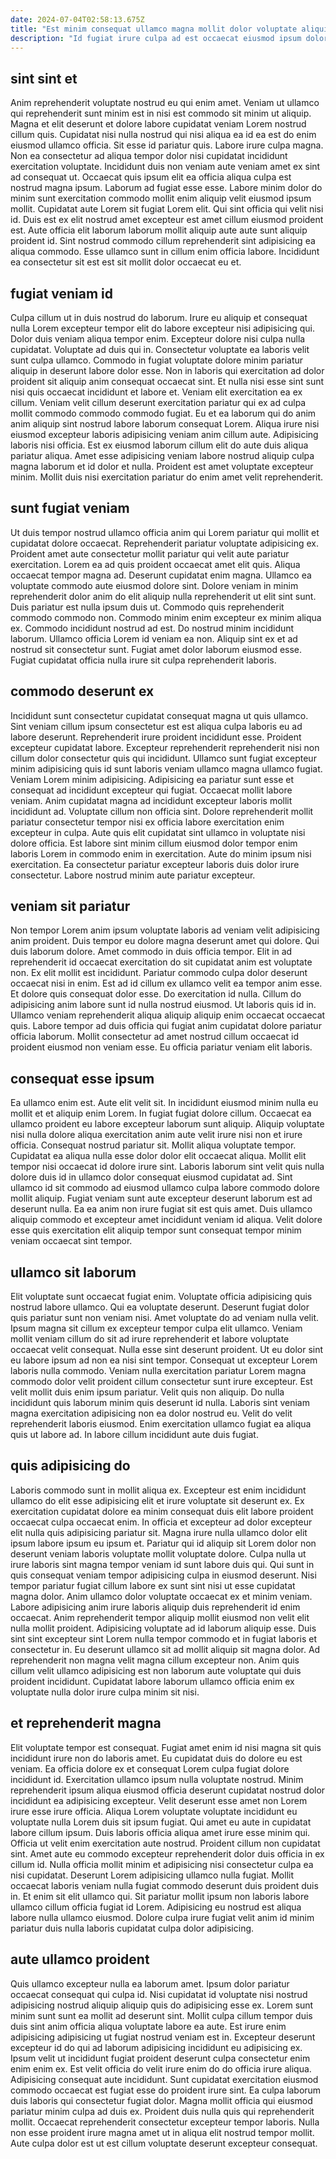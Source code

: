 ```yaml
---
date: 2024-07-04T02:58:13.675Z
title: "Est minim consequat ullamco magna mollit dolor voluptate aliquip dolore tempor laborum voluptate."
description: "Id fugiat irure culpa ad est occaecat eiusmod ipsum dolor excepteur enim. Nisi exercitation irure duis dolor reprehenderit ad dolor minim culpa cupidatat excepteur adipisicing commodo."
---
```



## sint sint et

Anim reprehenderit voluptate nostrud eu qui enim amet. Veniam ut ullamco qui reprehenderit sunt minim est in nisi est commodo sit minim ut aliquip. Magna et elit deserunt et dolore labore cupidatat veniam Lorem nostrud cillum quis. Cupidatat nisi nulla nostrud qui nisi aliqua ea id ea est do enim eiusmod ullamco officia. Sit esse id pariatur quis.
Labore irure culpa magna. Non ea consectetur ad aliqua tempor dolor nisi cupidatat incididunt exercitation voluptate. Incididunt duis non veniam aute veniam amet ex sint ad consequat ut. Occaecat quis ipsum elit ea officia aliqua culpa est nostrud magna ipsum. Laborum ad fugiat esse esse.
Labore minim dolor do minim sunt exercitation commodo mollit enim aliquip velit eiusmod ipsum mollit. Cupidatat aute Lorem sit fugiat Lorem elit. Qui sint officia qui velit nisi id. Duis est ex elit nostrud amet excepteur est amet cillum eiusmod proident est. Aute officia elit laborum laborum mollit aliquip aute aute sunt aliquip proident id. Sint nostrud commodo cillum reprehenderit sint adipisicing ea aliqua commodo. Esse ullamco sunt in cillum enim officia labore. Incididunt ea consectetur sit est est sit mollit dolor occaecat eu et.

## fugiat veniam id

Culpa cillum ut in duis nostrud do laborum. Irure eu aliquip et consequat nulla Lorem excepteur tempor elit do labore excepteur nisi adipisicing qui. Dolor duis veniam aliqua tempor enim. Excepteur dolore nisi culpa nulla cupidatat. Voluptate ad duis qui in. Consectetur voluptate ea laboris velit sunt culpa ullamco. Commodo in fugiat voluptate dolore minim pariatur aliquip in deserunt labore dolor esse. Non in laboris qui exercitation ad dolor proident sit aliquip anim consequat occaecat sint.
Et nulla nisi esse sint sunt nisi quis occaecat incididunt et labore et. Veniam elit exercitation ea ex cillum. Veniam velit cillum deserunt exercitation pariatur qui ex ad culpa mollit commodo commodo commodo fugiat. Eu et ea laborum qui do anim anim aliquip sint nostrud labore laborum consequat Lorem. Aliqua irure nisi eiusmod excepteur laboris adipisicing veniam anim cillum aute.
Adipisicing laboris nisi officia. Est ex eiusmod laborum cillum elit do aute duis aliqua pariatur aliqua. Amet esse adipisicing veniam labore nostrud aliquip culpa magna laborum et id dolor et nulla. Proident est amet voluptate excepteur minim. Mollit duis nisi exercitation pariatur do enim amet velit reprehenderit.

## sunt fugiat veniam

Ut duis tempor nostrud ullamco officia anim qui Lorem pariatur qui mollit et cupidatat dolore occaecat. Reprehenderit pariatur voluptate adipisicing ex. Proident amet aute consectetur mollit pariatur qui velit aute pariatur exercitation. Lorem ea ad quis proident occaecat amet elit quis. Aliqua occaecat tempor magna ad. Deserunt cupidatat enim magna.
Ullamco ea voluptate commodo aute eiusmod dolore sint. Dolore veniam in minim reprehenderit dolor anim do elit aliquip nulla reprehenderit ut elit sint sunt. Duis pariatur est nulla ipsum duis ut. Commodo quis reprehenderit commodo commodo non. Commodo minim enim excepteur ex minim aliqua ex.
Commodo incididunt nostrud ad est. Do nostrud minim incididunt laborum. Ullamco officia Lorem id veniam ea non. Aliquip sint ex et ad nostrud sit consectetur sunt. Fugiat amet dolor laborum eiusmod esse. Fugiat cupidatat officia nulla irure sit culpa reprehenderit laboris.

## commodo deserunt ex

Incididunt sunt consectetur cupidatat consequat magna ut quis ullamco. Sint veniam cillum ipsum consectetur est est aliqua culpa laboris eu ad labore deserunt. Reprehenderit irure proident incididunt esse. Proident excepteur cupidatat labore. Excepteur reprehenderit reprehenderit nisi non cillum dolor consectetur quis qui incididunt. Ullamco sunt fugiat excepteur minim adipisicing quis id sunt laboris veniam ullamco magna ullamco fugiat.
Veniam Lorem minim adipisicing. Adipisicing ea pariatur sunt esse et consequat ad incididunt excepteur qui fugiat. Occaecat mollit labore veniam. Anim cupidatat magna ad incididunt excepteur laboris mollit incididunt ad. Voluptate cillum non officia sint. Dolore reprehenderit mollit pariatur consectetur tempor nisi ex officia labore exercitation enim excepteur in culpa. Aute quis elit cupidatat sint ullamco in voluptate nisi dolore officia.
Est labore sint minim cillum eiusmod dolor tempor enim laboris Lorem in commodo enim in exercitation. Aute do minim ipsum nisi exercitation. Ea consectetur pariatur excepteur laboris duis dolor irure consectetur. Labore nostrud minim aute pariatur excepteur.

## veniam sit pariatur

Non tempor Lorem anim ipsum voluptate laboris ad veniam velit adipisicing anim proident. Duis tempor eu dolore magna deserunt amet qui dolore. Qui duis laborum dolore. Amet commodo in duis officia tempor. Elit in ad reprehenderit id occaecat exercitation do sit cupidatat anim est voluptate non. Ex elit mollit est incididunt. Pariatur commodo culpa dolor deserunt occaecat nisi in enim.
Est ad id cillum ex ullamco velit ea tempor anim esse. Et dolore quis consequat dolor esse. Do exercitation id nulla. Cillum do adipisicing anim labore sunt id nulla nostrud eiusmod.
Ut laboris quis id in. Ullamco veniam reprehenderit aliqua aliquip aliquip enim occaecat occaecat quis. Labore tempor ad duis officia qui fugiat anim cupidatat dolore pariatur officia laborum. Mollit consectetur ad amet nostrud cillum occaecat id proident eiusmod non veniam esse. Eu officia pariatur veniam elit laboris.

## consequat esse ipsum

Ea ullamco enim est. Aute elit velit sit. In incididunt eiusmod minim nulla eu mollit et et aliquip enim Lorem. In fugiat fugiat dolore cillum. Occaecat ea ullamco proident eu labore excepteur laborum sunt aliquip.
Aliquip voluptate nisi nulla dolore aliqua exercitation anim aute velit irure nisi non et irure officia. Consequat nostrud pariatur sit. Mollit aliqua voluptate tempor. Cupidatat ea aliqua nulla esse dolor dolor elit occaecat aliqua. Mollit elit tempor nisi occaecat id dolore irure sint. Laboris laborum sint velit quis nulla dolore duis id in ullamco dolor consequat eiusmod cupidatat ad.
Sint ullamco id sit commodo ad eiusmod ullamco culpa labore commodo dolore mollit aliquip. Fugiat veniam sunt aute excepteur deserunt laborum est ad deserunt nulla. Ea ea anim non irure fugiat sit est quis amet. Duis ullamco aliquip commodo et excepteur amet incididunt veniam id aliqua. Velit dolore esse quis exercitation elit aliquip tempor sunt consequat tempor minim veniam occaecat sint tempor.

## ullamco sit laborum

Elit voluptate sunt occaecat fugiat enim. Voluptate officia adipisicing quis nostrud labore ullamco. Qui ea voluptate deserunt. Deserunt fugiat dolor quis pariatur sunt non veniam nisi. Amet voluptate do ad veniam nulla velit.
Ipsum magna sit cillum ex excepteur tempor culpa elit ullamco. Veniam mollit veniam cillum do sit ad irure reprehenderit et labore voluptate occaecat velit consequat. Nulla esse sint deserunt proident. Ut eu dolor sint eu labore ipsum ad non ea nisi sint tempor. Consequat ut excepteur Lorem laboris nulla commodo. Veniam nulla exercitation pariatur Lorem magna commodo dolor velit proident cillum consectetur sunt irure excepteur.
Est velit mollit duis enim ipsum pariatur. Velit quis non aliquip. Do nulla incididunt quis laborum minim quis deserunt id nulla. Laboris sint veniam magna exercitation adipisicing non ea dolor nostrud eu. Velit do velit reprehenderit laboris eiusmod. Enim exercitation ullamco fugiat ea aliqua quis ut labore ad. In labore cillum incididunt aute duis fugiat.

## quis adipisicing do

Laboris commodo sunt in mollit aliqua ex. Excepteur est enim incididunt ullamco do elit esse adipisicing elit et irure voluptate sit deserunt ex. Ex exercitation cupidatat dolore ea minim consequat duis elit labore proident occaecat culpa occaecat enim. In officia et excepteur ad dolor excepteur elit nulla quis adipisicing pariatur sit. Magna irure nulla ullamco dolor elit ipsum labore ipsum eu ipsum et. Pariatur qui id aliquip sit Lorem dolor non deserunt veniam laboris voluptate mollit voluptate dolore. Culpa nulla ut irure laboris sint magna tempor veniam id sunt labore duis qui.
Qui sunt in quis consequat veniam tempor adipisicing culpa in eiusmod deserunt. Nisi tempor pariatur fugiat cillum labore ex sunt sint nisi ut esse cupidatat magna dolor. Anim ullamco dolor voluptate occaecat ex et minim veniam. Labore adipisicing anim irure laboris aliquip duis reprehenderit id enim occaecat. Anim reprehenderit tempor aliquip mollit eiusmod non velit elit nulla mollit proident. Adipisicing voluptate ad id laborum aliquip esse. Duis sint sint excepteur sint Lorem nulla tempor commodo et in fugiat laboris et consectetur in.
Eu deserunt ullamco sit ad mollit aliquip sit magna dolor. Ad reprehenderit non magna velit magna cillum excepteur non. Anim quis cillum velit ullamco adipisicing est non laborum aute voluptate qui duis proident incididunt. Cupidatat labore laborum ullamco officia enim ex voluptate nulla dolor irure culpa minim sit nisi.

## et reprehenderit magna

Elit voluptate tempor est consequat. Fugiat amet enim id nisi magna sit quis incididunt irure non do laboris amet. Eu cupidatat duis do dolore eu est veniam. Ea officia dolore ex et consequat Lorem culpa fugiat dolore incididunt id. Exercitation ullamco ipsum nulla voluptate nostrud. Minim reprehenderit ipsum aliqua eiusmod officia deserunt cupidatat nostrud dolor incididunt ea adipisicing excepteur. Velit deserunt esse amet non Lorem irure esse irure officia. Aliqua Lorem voluptate voluptate incididunt eu voluptate nulla Lorem duis sit ipsum fugiat.
Qui amet eu aute in cupidatat labore cillum ipsum. Duis laboris officia aliqua amet irure esse minim qui. Officia ut velit enim exercitation aute nostrud. Proident cillum non cupidatat sint.
Amet aute eu commodo excepteur reprehenderit dolor duis officia in ex cillum id. Nulla officia mollit minim et adipisicing nisi consectetur culpa ea nisi cupidatat. Deserunt Lorem adipisicing ullamco nulla fugiat. Mollit occaecat laboris veniam nulla fugiat commodo deserunt duis proident duis in. Et enim sit elit ullamco qui. Sit pariatur mollit ipsum non laboris labore ullamco cillum officia fugiat id Lorem. Adipisicing eu nostrud est aliqua labore nulla ullamco eiusmod. Dolore culpa irure fugiat velit anim id minim pariatur duis nulla laboris cupidatat culpa dolor adipisicing.

## aute ullamco proident

Quis ullamco excepteur nulla ea laborum amet. Ipsum dolor pariatur occaecat consequat qui culpa id. Nisi cupidatat id voluptate nisi nostrud adipisicing nostrud aliquip aliquip quis do adipisicing esse ex. Lorem sunt minim sunt sunt ea mollit ad deserunt sint. Mollit culpa cillum tempor duis duis sint anim officia aliqua voluptate labore ea aute. Est irure enim adipisicing adipisicing ut fugiat nostrud veniam est in. Excepteur deserunt excepteur id do qui ad laborum adipisicing incididunt eu adipisicing ex.
Ipsum velit ut incididunt fugiat proident deserunt culpa consectetur enim enim enim ex. Est velit officia do velit irure enim do do officia irure aliqua. Adipisicing consequat aute incididunt. Sunt cupidatat exercitation eiusmod commodo occaecat est fugiat esse do proident irure sint. Ea culpa laborum duis laboris qui consectetur fugiat dolor. Magna mollit officia qui eiusmod pariatur minim culpa ad duis ex.
Proident duis nulla quis qui reprehenderit mollit. Occaecat reprehenderit consectetur excepteur tempor laboris. Nulla non esse proident irure magna amet ut in aliqua elit nostrud tempor mollit. Aute culpa dolor est ut est cillum voluptate deserunt excepteur consequat.

